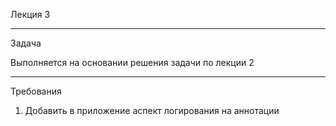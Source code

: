 Лекция 3

***

Задача

Выполняется на основании решения задачи по лекции 2

***

Требования

1. Добавить в приложение аспект логирования на аннотации